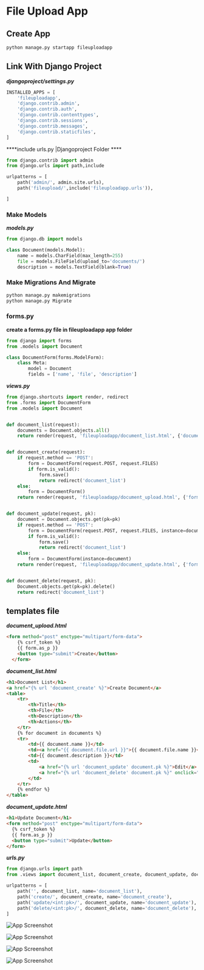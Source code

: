 
# File Upload App

## Create App 
```bash
python manage.py startapp fileuploadapp
```
## Link With Django Project

***djangoproject/settings.py***
```python
INSTALLED_APPS = [
    'fileuploadapp',
    'django.contrib.admin',
    'django.contrib.auth',
    'django.contrib.contenttypes',
    'django.contrib.sessions',
    'django.contrib.messages',
    'django.contrib.staticfiles',
]
```

****include urls.py |Djangoproject Folder ****
```python
from django.contrib import admin
from django.urls import path,include

urlpatterns = [
    path('admin/', admin.site.urls),
    path('fileupload/',include('fileuploadapp.urls')),

]
```

### Make Models
***models.py***
```python
from django.db import models

class Document(models.Model):
    name = models.CharField(max_length=255)
    file = models.FileField(upload_to='documents/')
    description = models.TextField(blank=True)
```

### Make Migrations And Migrate
```bash
python manage.py makemigrations
python manage.py Migrate
```


### forms.py
**create a forms.py file in fileuploadapp app folder**
```python
from django import forms
from .models import Document

class DocumentForm(forms.ModelForm):
    class Meta:
        model = Document
        fields = ['name', 'file', 'description']
```
***views.py***
```python
from django.shortcuts import render, redirect
from .forms import DocumentForm
from .models import Document


def document_list(request):
    documents = Document.objects.all()
    return render(request, 'fileuploadapp/document_list.html', {'documents': documents})


def document_create(request):
    if request.method == 'POST':
        form = DocumentForm(request.POST, request.FILES)
        if form.is_valid():
            form.save()
            return redirect('document_list')
    else:
        form = DocumentForm()
    return render(request, 'fileuploadapp/document_upload.html', {'form': form})


def document_update(request, pk):
    document = Document.objects.get(pk=pk)
    if request.method == 'POST':
        form = DocumentForm(request.POST, request.FILES, instance=document)
        if form.is_valid():
            form.save()
            return redirect('document_list')
    else:
        form = DocumentForm(instance=document)
    return render(request, 'fileuploadapp/document_update.html', {'form': form})


def document_delete(request, pk):
    Document.objects.get(pk=pk).delete()
    return redirect('document_list')

```

## templates file
***document_upload.html***
```html
<form method="post" enctype="multipart/form-data">
    {% csrf_token %}
    {{ form.as_p }}
    <button type="submit">Create</button>
  </form>
  ```
***document_list.html***
```html
<h1>Document List</h1>
<a href="{% url 'document_create' %}">Create Document</a>
<table>
    <tr>
        <th>Title</th>
        <th>File</th>
        <th>Description</th>
        <th>Actions</th>
    </tr>
    {% for document in documents %}
    <tr>
        <td>{{ document.name }}</td>
        <td><a href="{{ document.file.url }}">{{ document.file.name }}</a></td>
        <td>{{ document.description }}</td>
        <td>
            <a href="{% url 'document_update' document.pk %}">Edit</a>
            <a href="{% url 'document_delete' document.pk %}" onclick="return confirm('Are you sure?')">Delete</a>
        </td>
    </tr>
    {% endfor %}
</table>
```
***document_update.html***
```html
<h1>Update Document</h1>
<form method="post" enctype="multipart/form-data">
  {% csrf_token %}
  {{ form.as_p }}
  <button type="submit">Update</button>
</form>
```


***urls.py***
```python
from django.urls import path
from .views import document_list, document_create, document_update, document_delete

urlpatterns = [
    path('', document_list, name='document_list'),
    path('create/', document_create, name='document_create'),
    path('update/<int:pk>/', document_update, name='document_update'),
    path('delete/<int:pk>/', document_delete, name='document_delete'),
]
```
![App Screenshot](https://i.postimg.cc/05T1vgzG/createpage.png)

![App Screenshot](https://i.postimg.cc/RZ9r3cQN/listpage.png)


![App Screenshot](https://i.postimg.cc/3xZs2dn9/updatepage.png)

![App Screenshot](https://i.postimg.cc/7YS8YBzF/Delete-Page.png)
